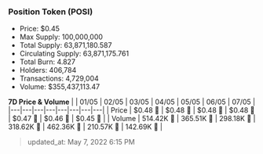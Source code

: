 
  ### Position Token (POSI)
  - Price: $0.45
  - Max Supply: 100,000,000
  - Total Supply: 63,871,180.587
  - Circulating Supply: 63,871,175.761
  - Total Burn: 4.827
  - Holders: 406,784
  - Transactions: 4,729,004
  - Volume: $355,437,113.47

  **7D Price & Volume**
  | | 01&#x2F;05 | 02&#x2F;05 | 03&#x2F;05 | 04&#x2F;05 | 05&#x2F;05 | 06&#x2F;05 | 07&#x2F;05 |
  |---|---|---|---|---|---|---|---|
  | Price | $0.48 🚀 | $0.48 🔻 | $0.48 🚀 | $0.48 🚀 | $0.47 🔻 | $0.46 🔻 | $0.45 🔻 |
  | Volume | 514.42K 🔻 | 365.51K 🔻 | 298.18K 🔻 | 318.62K 🚀 | 462.36K 🚀 | 210.57K 🔻 | 142.69K 🔻 |

  > updated_at: May 7, 2022 6:15 PM
